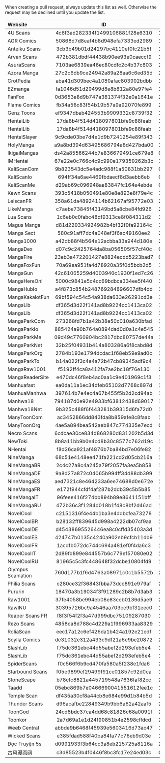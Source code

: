 When creating a pull request, always update this list as well.
Otherwise the request may be declined until you update the list.
  
  
| Website               | ID                               | Updated    | # Manga  |
|:----------------------|:--------------------------------:|:----------:|:--------:|
| 4U Scans              | 4c6f3ad282334f1499106881f28e6310 | 12.11.2024 | 85       |
| AGR Comics            | 50868d7d8eaf4b8d948efa7333ed2989 | 12.11.2024 | 64       |
| Anteiku Scans         | 3cb3b49b01d24297bc4110ef0fc21b5f | 12.11.2024 | 48       |
| Arven Scans           | 472b381dbdf44438b90ee93e0caeccf9 | 12.11.2024 | 88       |
| AsuraScans            | 7103ae6839ea46ec80cdfc2c4b37c803 | 21.11.2024 | 242      |
| Azora Manga           | 27c2c6db9ce24942a89a28aa6c6ed35d | 26.10.2024 | 234      |
| CrotPedia             | aba41d309bec4a1080afac803902bdbb | 10.10.2024 | 1649     |
| EZmanga               | fa1046d51d29499d8e8b812a80e97fe4 | 12.11.2024 | 104      |
| FanFox                | 0d3653a8d9b747a381374f32e0a1641e | 24.11.2024 | 30050    |
| Flame Comics          | fb34a56c83f54b19b57a9a92070fe899 | 29.11.2024 | 139      |
| Genz Toons            | ef9347dbab424553b9909332c8739f32 | 12.11.2024 | 81       |
| HentaiLib             | 17da8b4f514d418097801bfe9c88feab | 10.02.2025 | 27780    |
| HentaiLib             | 17da8b4f514d418097801bfe9c88feab | 17.01.2025 | 27542    |
| HentaiSlayer          | 9c9cde03be7d4e1d9b7241254e89f343 | 23.10.2024 | 3101     |
| HolyManga             | a9a8bd394d63495686794a8d427bda00 | 13.01.2025 | 47713    |
| IkigaiMangas          | ds42a85566244b7e836679491ce679e8 | 01.01.2025 | 3625     |
| IMHentai              | 67e22e0c766c4c9c990e179350262b3c | 13.10.2024 | 1064634  |
| KaliScanCom           | 9b823543dc5e4adc988f1a50831bb297 | 08.02.2025 | 71406    |
| KaliScanIo            | 694ff34a6ae4469fbdaecf8d3aebb6eb | 08.02.2025 | 71406    |
| KaliScanMe            | d29ab69c096948aa83847fc164e4ebde | 08.02.2025 | 71407    |
| Kewn Scans            | 393c5418b050491e80e8e893e8f79e4c | 12.11.2024 | 28       |
| LelscanFR             | 358a61da48924114b62167af95772e03 | 23.10.2024 | 203      |
| LikeManga             | c7aebe73845f43149bd5a8cbe84fd926 | 29.11.2024 | 32328    |
| Lua Scans             | 1c6eb0c0fabc48df9313ce8f084311d2 | 12.11.2024 | 154      |
| Magus Manga           | d81d220334924982b4bf32f0fa92164c | 12.11.2024 | 143      |
| Manga Sect            | 580c91aff7dc4a048ef3f6ac49160ee2 | 20.01.2025 | 251      |
| Manga1000             | a42db88f4b564e12acbba33a944d180e | 20.01.2025 | 2623     |
| MangaDex              | d07c9c2425764da8ba056505f57cf40c | 02.02.2025 | 100080   |
| MangaFire             | 23eb3a472201427e8824ecdd5223bad7 | 06.03.2025 | 46735    |
| MangaFoxFun           | 70a69ea951fa4d78920a35f0d5bcb2d5 | 11.10.2024 | 25431    |
| MangaGun              | 42c61065259d4003940c1930f1ed7c26 | 19.01.2025 | 5353     |
| MangaHereOnl          | 5000c9841e5c4cc69bdbca334ee5f440 | 11.10.2024 | 22232    |
| MangaHubIo            | a4f873c854b248769284896607dfb4dd | 11.10.2024 | 59628    |
| MangaKakalotFun       | 69bf594c54c54a938da633e26291cd3e | 11.10.2024 | 40758    |
| MangaLib              | df365d3d22f141ad8b9224cc1413ca02 | 10.02.2025 | 51360    |
| MangaLib              | df365d3d22f141ad8b9224cc1413ca02 | 17.01.2025 | 51087    |
| MangaParkCom          | 273268fd7b1a42b38e50c010a630bfad | 10.10.2024 | 96954    |
| MangaParkIo           | 885424a90b764a0894dad0d0a1c4e545 | 10.10.2024 | 96954    |
| MangaParkMe           | 09d49c7760904bc2817dbc80757de44a | 10.10.2024 | 96954    |
| MangaParkNet          | 32b25f04931b414a803286a6f8cabd8d | 10.10.2024 | 96954    |
| MangaParkOrg          | 2784b193e1794dcdac1f68eb59e9ad0c | 10.10.2024 | 96954    |
| MangaParkTo           | b14a022f3c4e4a72b47cb89345adf9c4 | 10.10.2024 | 96954    |
| MangaRaw1001          | f5192ff4ca8a412fa7ae2bc18f76e130 | 20.01.2025 | 4954     |
| MangaReaderSite       | e470dc46f8eb4ac0aa1c9e401969c1f3 | 11.10.2024 | 5014     |
| Manhuafast            | ea0da11a1ec34dfeb65102d7768c897d | 13.02.2025 | 637      |
| ManhuaManhwa          | 397614b7e4ec4a67b455f5b2d2cd94ab | 15.10.2024 | 7730     |
| Manhwa18              | 794187d0e92e4933bf63812438d69017 | 11.11.2024 | 1623     |
| Manhwa18Net           | 9b325c488f6f443281b39315d6fa72d0 | 11.11.2024 | 1627     |
| ManyToonCom           | ac3452866dd843fda8b859afe8c8faab | 11.12.2024 | 104619   |
| ManyToonOrg           | 4ae5a894bea542aeb847c774335e7ecd | 09.12.2024 | 1387     |
| Necro Scans           | 6cdcae30ce834d868280d831202b5d3d | 12.11.2024 | 60       |
| NewToki               | 8b8a11bb9b0e4cd8b30c8577c762d19c | 18.01.2025 | 1310     |
| NHentai               | f8d26ca921af4876b7ba84bd7e06fe82 | 12.10.2024 | 508484   |
| NineManga             | 68c51e4148ee471fa221cd2d05cb216a | 10.02.2025 | 76592    |
| NineMangaBR           | 2c4c27a8c4a245a79f2057fa3ea5b858 | 10.02.2025 | 15276    |
| NineMangaDE           | 9a8d27a872c04065b994ff34d88db399 | 10.02.2025 | 970      |
| NineMangaES           | aed7321c8e464233a6ee74688d0e672e | 10.02.2025 | 58948    |
| NineMangaFR           | e172f944cfdf4af287b2ddb39c5b5b85 | 10.02.2025 | 8104     |
| NineMangaIT           | 96feee416f274bb894b89e8641151bff | 10.02.2025 | 3628     |
| NineMangaRU           | 472b36c3f1284d018b1f48c8bf2d46ad | 10.02.2025 | 31376    |
| NovelCool             | c2151316f4e44b1ba3e4ddbcfea73278 | 10.02.2025 | 9559     |
| NovelCoolBR           | b28132ff839645d998a4222db07cf9aa | 10.02.2025 | 9996     |
| NovelCoolDE           | d45438695526446ea8c0cffd35403a3d | 10.02.2025 | 1122     |
| NovelCoolES           | 424747b0135c4240a902eb9cfcb11db9 | 10.02.2025 | 10009    |
| NovelCoolFR           | 1acdfb072dc744c694a481ef0f4da6c3 | 10.02.2025 | 8076     |
| NovelCoolIT           | 2d89fd899e844557b6c779ef57080e02 | 10.02.2025 | 4370     |
| NovelCoolRU           | 81965c5c3fc448648f32dcbe10804fd9 | 10.02.2025 | 9526     |
| Olympus Scanlation    | 760d177b1f6d4763a08971c0c1b5572b | 29.11.2024 | 968      |
| Philia Scans          | c280ce32f36843fbba73dcc891e979af | 29.11.2024 | 101      |
| Pururin               | 18470a3b19034f3f91289c2b8b7d3ab3 | 21.11.2024 | 52199    |
| Raw1001               | 37fe4058be994eb08e83eeb0136d5ae9 | 20.01.2025 | 4952     |
| RawINU                | 30395726bc9a4546aa703ce9bf31eec0 | 19.01.2025 | 5183     |
| Reaper Scans FR       | f8f3f54f2f3a47d999dbc75109287030 | 12.11.2024 | 84       |
| Rezo Scans            | 4858ca8d788c4d229a1f996933aa8329 | 12.11.2024 | 32       |
| RoliaScan             | eec17a12c6ef426da1b424a192e21edf | 13.12.2024 | 50       |
| Scylla Comics         | de31032e312a433c9df21a6e9be20872 | 23.10.2024 | 77       |
| SlashLib              | f75dc361ebc44d55abef2d293efeb5e4 | 10.02.2025 | 20340    |
| SlashLib              | f75dc361ebc44d55abef2d293efeb5e4 | 19.01.2025 | 20220    |
| SpiderScans           | f0c566f6b9cd470fa580a5f238e1fda6 | 20.01.2025 | 15       |
| Starbound Scans       | f05e9899ef29499f91ce01857c92d0ea | 12.11.2024 | 58       |
| StoneScape            | b78cfc8821a445719548a7636faf82cc | 29.11.2024 | 32       |
| Taadd                 | 05ebc869b7e0466690041551612fee1c | 10.02.2025 | 24203    |
| Temple Scan           | df435a30cf8a44cb8e684e99d1b84b5d | 29.11.2024 | 123      |
| Thunder Scans         | d96acafbe22849349b9bb6a62a42aaf5 | 29.11.2024 | 95       |
| ToonGod               | 24cd8bdc37ca4dd68c81826c68a0091f | 20.01.2025 | 1872     |
| Toonkor               | 2a7d69a1e1d24f90851b4e2598cffdcd | 20.01.2025 | 13939    |
| Weeb Central          | abbde9b6468f45939e5603416d73ac47 | 16.02.2025 | 8700     |
| Wicked Scans          | e385fdad588f40ba84fa77c76eb9d03e | 12.11.2024 | 27       |
| Đọc Truyện 5s         | d0991933f3b64cc3a8eb215725a8116a | 20.01.2025 | 1309     |
| 古风漫画网             | c3d85523b4f0446f8bc3fc17e24ed03c | 04.01.2025 | 48996    |